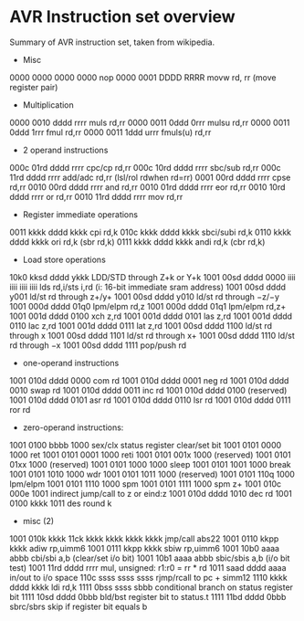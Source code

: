 # AVR Instruction set overview

Summary of AVR instruction set, taken from wikipedia.

* Misc

0000 0000 0000 0000 nop
0000 0001 DDDD RRRR movw rd, rr (move register pair)

* Multiplication

0000 0010 dddd rrrr muls rd,rr
0000 0011 0ddd 0rrr mulsu rd,rr
0000 0011 0ddd 1rrr fmul rd,rr
0000 0011 1ddd urrr fmuls(u) rd,rr

* 2 operand instructions

000c 01rd dddd rrrr cpc/cp rd,rr
000c 10rd dddd rrrr sbc/sub rd,rr
000c 11rd dddd rrrr add/adc rd,rr (lsl/rol rdwhen rd=rr)
0001 00rd dddd rrrr cpse rd,rr
0010 00rd dddd rrrr and rd,rr
0010 01rd dddd rrrr eor rd,rr
0010 10rd dddd rrrr or rd,rr
0010 11rd dddd rrrr mov rd,rr

* Register immediate operations

0011 kkkk dddd kkkk cpi rd,k
010c kkkk dddd kkkk sbci/subi rd,k
0110 kkkk dddd kkkk ori rd,k (sbr rd,k)
0111 kkkk dddd kkkk andi rd,k (cbr rd,k)

* Load store operations

10k0 kksd dddd ykkk LDD/STD through Z+k or Y+k
1001 00sd dddd 0000 iiii iiii iiii iiii lds rd,i/sts i,rd (i: 16-bit immediate sram address)
1001 00sd dddd y001 ld/st rd through z+/y+
1001 00sd dddd y010 ld/st rd through −z/−y
1001 000d dddd 01q0 lpm/elpm rd,z
1001 000d dddd 01q1 lpm/elpm rd,z+
1001 001d dddd 0100 xch z,rd
1001 001d dddd 0101 las z,rd
1001 001d dddd 0110 lac z,rd
1001 001d dddd 0111 lat z,rd
1001 00sd dddd 1100 ld/st rd through x
1001 00sd dddd 1101 ld/st rd through x+
1001 00sd dddd 1110 ld/st rd through −x
1001 00sd dddd 1111 pop/push rd

* one-operand instructions

1001 010d dddd 0000 com rd
1001 010d dddd 0001 neg rd
1001 010d dddd 0010 swap rd
1001 010d dddd 0011 inc rd
1001 010d dddd 0100 (reserved)
1001 010d dddd 0101 asr rd
1001 010d dddd 0110 lsr rd
1001 010d dddd 0111 ror rd

* zero-operand instructions:

1001 0100 bbbb 1000 sex/clx status register clear/set bit
1001 0101 0000 1000 ret
1001 0101 0001 1000 reti
1001 0101 001x 1000 (reserved)
1001 0101 01xx 1000 (reserved)
1001 0101 1000 1000 sleep
1001 0101 1001 1000 break
1001 0101 1010 1000 wdr
1001 0101 1011 1000 (reserved)
1001 0101 110q 1000 lpm/elpm
1001 0101 1110 1000 spm
1001 0101 1111 1000 spm z+
1001 010c 000e 1001 indirect jump/call to z or eind:z
1001 010d dddd 1010 dec rd
1001 0100 kkkk 1011 des round k

* misc (2)

1001 010k kkkk 11ck kkkk kkkk kkkk kkkk jmp/call abs22
1001 0110 kkpp kkkk adiw rp,uimm6
1001 0111 kkpp kkkk sbiw rp,uimm6
1001 10b0 aaaa abbb cbi/sbi a,b (clear/set i/o bit)
1001 10b1 aaaa abbb sbic/sbis a,b (i/o bit test)
1001 11rd dddd rrrr mul, unsigned: r1:r0 = rr * rd
1011 saad dddd aaaa in/out to i/o space
110c ssss ssss ssss rjmp/rcall to pc + simm12
1110 kkkk dddd kkkk ldi rd,k
1111 0bss ssss sbbb conditional branch on status register bit
1111 10sd dddd 0bbb bld/bst register bit to status.t
1111 11bd dddd 0bbb sbrc/sbrs skip if register bit equals b 